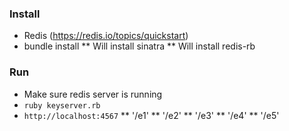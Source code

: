 ### Install
* Redis (https://redis.io/topics/quickstart)
* bundle install
** Will install sinatra
** Will install redis-rb

### Run
* Make sure redis server is running
* `ruby keyserver.rb`
* `http://localhost:4567`
** '/e1'
** '/e2'
** '/e3'
** '/e4'
** '/e5'
